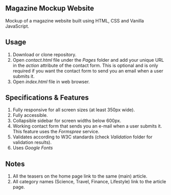 ## Magazine Mockup Website

Mockup of a magazine website built using HTML, CSS and Vanilla JavaScript.

## Usage

1. Download or clone repository.
2. Open _contact.html_ file under the _Pages_ folder and add your unique URL in the _action_ attribute of the contact form. This is optional and is only required if you want the contact form to send you an email when a user submits it. 
3. Open _index.html_ file in web browser.

## Specifications & Features

1. Fully responsive for all screen sizes (at least 350px wide).
2. Fully accessible.
3. Collapsible sidebar for screen widths below 600px.
4. Working contact form that sends you an e-mail when a user submits it. This feature uses the _Formspree_ service.
5. Validates according to W3C standards (check _Validation_ folder for validation results).
6. Uses _Google Fonts_

## Notes

1. All the teasers on the home page link to the same (main) article.
2. All category names (Science, Travel, Finance, Lifestyle) link to the article page. 